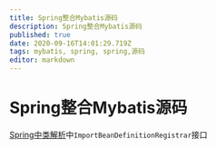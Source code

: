```yaml
---
title: Spring整合Mybatis源码
description: Spring整合Mybatis源码
published: true
date: 2020-09-16T14:01:29.719Z
tags: mybatis, spring, spring,源码
editor: markdown
---
```


# Spring整合Mybatis源码
[Spring中类解析](/home/spring/Spring中类解析)中`ImportBeanDefinitionRegistrar`接口